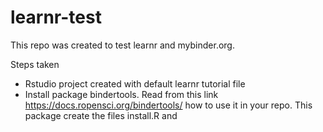 # learnr-test

This repo was created to test learnr and mybinder.org.

Steps taken

* Rstudio project created with default learnr tutorial file
* Install package bindertools. Read from this link https://docs.ropensci.org/bindertools/ how to use it in your repo. This package create the files install.R and 

